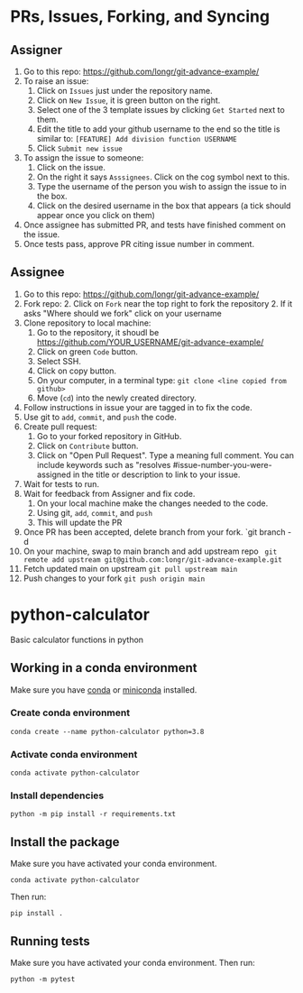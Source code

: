 # PRs, Issues, Forking, and Syncing



## Assigner
1. Go to this repo: https://github.com/longr/git-advance-example/
2. To raise an issue:
   1. Click on `Issues` just under the repository name.
   2. Click on `New Issue`, it is green button on the right.
   3. Select one of the 3 template issues by clicking `Get Started` next to them.
   4. Edit the title to add your github username to the end so the title is similar to: `[FEATURE] Add division function USERNAME`
   5. Click `Submit new issue`
3. To assign the issue to someone:
   1. Click on the issue.
   2. On the right it says `Asssignees`.  Click on the cog symbol next to this.
   3. Type the username of the person you wish to assign the issue to in the box.
   4. Click on the desired username in the box that appears (a tick should appear once you click on them)
4. Once assignee has submitted PR, and tests have finished comment on the issue.
5. Once tests pass, approve PR citing issue number in comment.

## Assignee

1. Go to this repo: https://github.com/longr/git-advance-example/
2. Fork repo:
   2. Click on `Fork` near the top right to fork the repository
   2. If it asks "Where should we fork" click on your username
2. Clone repository to local machine:
   1. Go to the repository, it shoudl be https://github.com/YOUR_USERNAME/git-advance-example/
   2. Click on green `Code` button.
   3. Select SSH.
   4. Click on copy button.
   5. On your computer, in a terminal type: `git clone <line copied from github>`
   6. Move (`cd`) into the newly created directory.
3. Follow instructions in issue your are tagged in to fix the code.
4. Use git to `add`, `commit`, and `push` the code.
5. Create pull request:
   1. Go to your forked repository in GitHub.
   2. Click on `Contribute` button.
   3. Click on "Open Pull Request".   Type a meaning full comment.  You can include keywords such as "resolves #issue-number-you-were-assigned in the title or description to link to your issue.
5. Wait for tests to run.
6. Wait for feedback from Assigner and fix code.
   1. On your local machine make the changes needed to the code.
   2. Using git, `add`, `commit`, and `push`
   3. This will update the PR
7. Once PR has been accepted, delete branch from your fork. `git branch -d <local-branch>
8. On your machine, swap to main branch and add upstream repo ` git remote add upstream git@github.com:longr/git-advance-example.git`
8. Fetch updated main on upstream `git pull upstream main`
9. Push changes to your fork `git push origin main`

# python-calculator
Basic calculator functions in python


## Working in a conda environment

Make sure you have [conda](https://conda.io/projects/conda/en/latest/user-guide/install/index.html) or [miniconda](https://docs.conda.io/en/latest/miniconda.html) installed.
### Create conda environment

```
conda create --name python-calculator python=3.8
```

### Activate conda environment


```
conda activate python-calculator
```


### Install dependencies


```
python -m pip install -r requirements.txt
```

## Install the package

Make sure you have activated your conda environment.

```
conda activate python-calculator
```

Then run:

```
pip install .
```

## Running tests

Make sure you have activated your conda environment. Then run:

```
python -m pytest
```
